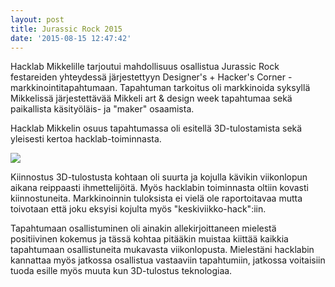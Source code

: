 ```yaml
---
layout: post
title: Jurassic Rock 2015
date: '2015-08-15 12:47:42'
---
```


Hacklab Mikkelille tarjoutui mahdollisuus osallistua Jurassic Rock festareiden yhteydessä järjestettyyn Designer's + Hacker's Corner - markkinointitapahtumaan. Tapahtuman tarkoitus oli markkinoida syksyllä Mikkelissä järjestettävää Mikkeli art & design week tapahtumaa sekä paikallista käsityöläis- ja "maker" osaamista.

Hacklab Mikkelin osuus tapahtumassa oli esitellä 3D-tulostamista sekä yleisesti kertoa hacklab-toiminnasta.

![](/blog/content/images/2015/08/jura_1.jpg)

Kiinnostus 3D-tulostusta kohtaan oli suurta ja kojulla kävikin viikonlopun aikana reippaasti ihmettelijöitä. Myös hacklabin toiminnasta oltiin kovasti kiinnostuneita. Markkinoinnin tuloksista ei vielä ole raportoitavaa mutta toivotaan että joku eksyisi kojulta myös "keskiviikko-hack":iin.

Tapahtumaan osallistuminen oli ainakin allekirjoittaneen mielestä positiivinen kokemus ja tässä kohtaa pitääkin muistaa kiittää kaikkia tapahtumaan osallistuneita mukavasta viikonlopusta. Mielestäni hacklabin kannattaa myös jatkossa osallistua vastaaviin tapahtumiin, jatkossa voitaisiin tuoda esille myös muuta kun 3D-tulostus teknologiaa.